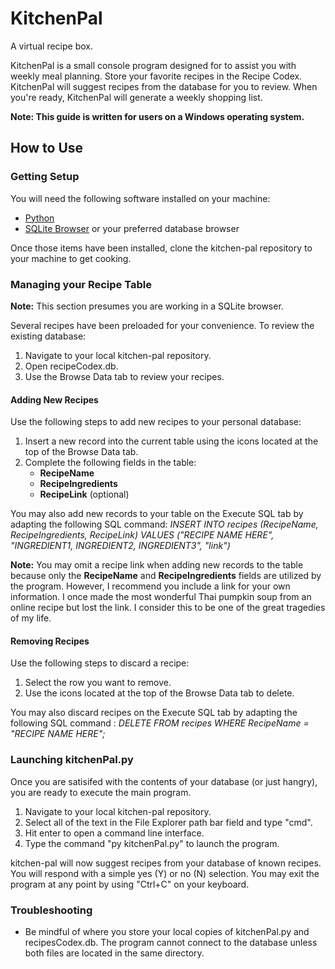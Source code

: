 # KitchenPal
A virtual recipe box.

KitchenPal is a small console program designed for to assist you with weekly meal planning. Store your favorite recipes in the Recipe Codex. KitchenPal will suggest recipes from the database for you to review. When you're ready, KitchenPal will generate a weekly shopping list. 

**Note: This guide is written for users on a Windows operating system.**

## How to Use

### Getting Setup

You will need the following software installed on your machine: 

* [Python](https://www.python.org/downloads/)
* [SQLite Browser](https://sqlitebrowser.org/) or your preferred database browser
  
Once those items have been installed, clone the kitchen-pal repository to your machine to get cooking. 

### Managing your Recipe Table 
**Note:** This section presumes you are working in a SQLite browser.

Several recipes have been preloaded for your convenience. To review the existing database: 

1. Navigate to your local kitchen-pal repository.
2. Open recipeCodex.db.
3. Use the Browse Data tab to review your recipes.

#### Adding New Recipes 

Use the following steps to add new recipes to your personal database: 

1. Insert a new record into the current table using the icons located at the top of the Browse Data tab.
2. Complete the following fields in the table:
   - **RecipeName**
   - **RecipeIngredients**
   - **RecipeLink** (optional)  

You may also add new records to your table on the Execute SQL tab by adapting the following SQL command: _INSERT INTO recipes (RecipeName, RecipeIngredients, RecipeLink) VALUES ("RECIPE NAME HERE", "INGREDIENT1, INGREDIENT2, INGREDIENT3", "link")_

**Note:** You may omit a recipe link when adding new records to the table because only the **RecipeName** and **RecipeIngredients** fields are utilized by the program. However, I recommend you include a link for your own information. I once made the most wonderful Thai pumpkin soup from an online recipe but lost the link. I consider this to be one of the great tragedies of my life.

#### Removing Recipes 
Use the following steps to discard a recipe: 

1. Select the row you want to remove.
2. Use the icons located at the top of the Browse Data tab to delete. 

You may also discard recipes on the Execute SQL tab by adapting the following SQL command : _DELETE FROM recipes WHERE RecipeName = "RECIPE NAME HERE";_

### Launching kitchenPal.py

Once you are satisifed with the contents of your database (or just hangry), you are ready to execute the main program. 

1. Navigate to your local kitchen-pal repository.
2. Select all of the text in the File Explorer path bar field and type "cmd".
3. Hit enter to open a command line interface. 
4. Type the command "py kitchenPal.py" to launch the program.

kitchen-pal will now suggest recipes from your database of known recipes. You will respond with a simple yes (Y) or no (N) selection. You may exit the program at any point by using "Ctrl+C" on your keyboard. 

### Troubleshooting 

- Be mindful of where you store your local copies of kitchenPal.py and recipesCodex.db. The program cannot connect to the database unless both files are located in the same directory.
